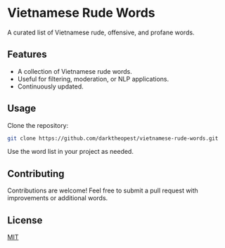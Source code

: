 # Vietnamese Rude Words

A curated list of Vietnamese rude, offensive, and profane words.

## Features
- A collection of Vietnamese rude words.
- Useful for filtering, moderation, or NLP applications.
- Continuously updated.

## Usage
Clone the repository:
```sh
git clone https://github.com/darktheopest/vietnamese-rude-words.git
```
Use the word list in your project as needed.

## Contributing
Contributions are welcome! Feel free to submit a pull request with improvements or additional words.

## License
[MIT](LICENSE)
